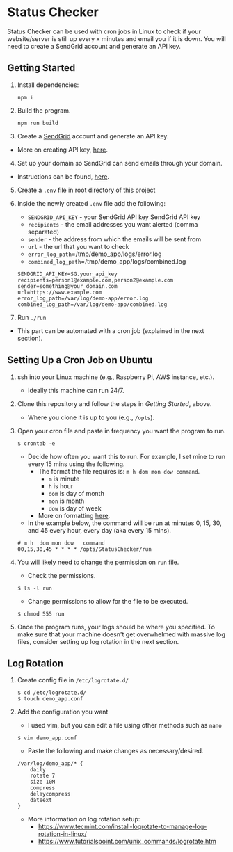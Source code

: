 # Status Checker

Status Checker can be used with cron jobs in Linux to check if your website/server is still up every x minutes and email you if it is down. You will need to create a SendGrid account and generate an API key.

## Getting Started

1. Install dependencies:

   ```
   npm i
   ```

2. Build the program.

   ```
   npm run build
   ```

3. Create a [SendGrid](https://sendgrid.com/) account and generate an API key.

- More on creating API key, [here](https://sendgrid.com/docs/ui/account-and-settings/api-keys/#creating-an-api-key).

4. Set up your domain so SendGrid can send emails through your domain.

- Instructions can be found, [here](https://sendgrid.com/docs/ui/account-and-settings/how-to-set-up-domain-authentication/).

5. Create a `.env` file in root directory of this project
6. Inside the newly created `.env` file add the following:

   - `SENDGRID_API_KEY` - your SendGrid API key SendGrid API key
   - `recipients` - the email addresses you want alerted (comma separated)
   - `sender` - the address from which the emails will be sent from
   - `url` - the url that you want to check
   - `error_log_path`=/tmp/demo_app/logs/error.log
   - `combined_log_path`=/tmp/demo_app/logs/combined.log

   ```
   SENDGRID_API_KEY=SG.your_api_key
   recipients=person1@example.com,person2@example.com
   sender=something@your_domain.com
   url=https://www.example.com
   error_log_path=/var/log/demo-app/error.log
   combined_log_path=/var/log/demo-app/combined.log
   ```

7. Run `./run`

- This part can be automated with a cron job (explained in the next section).

## Setting Up a Cron Job on Ubuntu

1. ssh into your Linux machine (e.g., Raspberry Pi, AWS instance, etc.).
   - Ideally this machine can run 24/7.
2. Clone this repository and follow the steps in _Getting Started_, above.
   - Where you clone it is up to you (e.g., `/opts`).
3. Open your cron file and paste in frequency you want the program to run.

   ```
   $ crontab -e
   ```

   - Decide how often you want this to run. For example, I set mine to run every 15 mins using the following.
     - The format the file requires is: `m h dom mon dow command`.
       - `m` is minute
       - `h` is hour
       - `dom` is day of month
       - `mon` is month
       - `dow` is day of week
     - More on formatting [here](https://www.gnu.org/software/mcron/manual/html_node/Crontab-file.html).
   - In the example below, the command will be run at minutes 0, 15, 30, and 45 every hour, every day (aka every 15 mins).

   ```
   # m h  dom mon dow   command
   00,15,30,45 * * * * /opts/StatusChecker/run
   ```

4. You will likely need to change the permission on `run` file.

   - Check the permissions.

   ```
   $ ls -l run
   ```

   - Change permissions to allow for the file to be executed.

   ```
   $ chmod 555 run
   ```

5. Once the program runs, your logs should be where you specified. To make sure that your machine doesn't get overwhelmed with massive log files, consider setting up log rotation in the next section.

## Log Rotation

1. Create config file in `/etc/logrotate.d/`

   ```
   $ cd /etc/logrotate.d/
   $ touch demo_app.conf
   ```

2. Add the configuration you want

   - I used vim, but you can edit a file using other methods such as `nano`

   ```
   $ vim demo_app.conf
   ```

   - Paste the following and make changes as necessary/desired.

   ```
   /var/log/demo_app/* {
       daily
       rotate 7
       size 10M
       compress
       delaycompress
       dateext
   }
   ```

   - More information on log rotation setup:
     - <https://www.tecmint.com/install-logrotate-to-manage-log-rotation-in-linux/>
     - <https://www.tutorialspoint.com/unix_commands/logrotate.htm>
